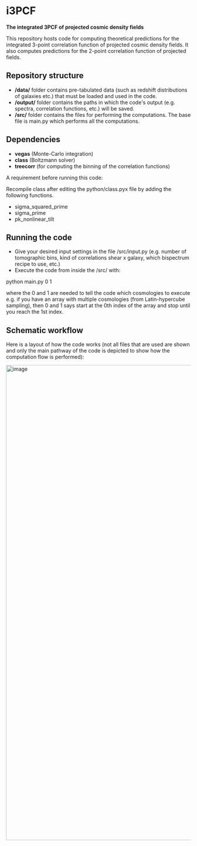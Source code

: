 # i3PCF
**The integrated 3PCF of projected cosmic density fields**

This repository hosts code for computing theoretical predictions for the integrated 3-point correlation function of projected cosmic density fields. It also computes predictions for the 2-point correlation function of projected fields. 

## Repository structure

- **/data/** folder contains pre-tabulated data (such as redshift distributions of galaxies etc.) that must be loaded and used in the code.
- **/output/** folder contains the paths in which the code's output (e.g. spectra, correlation functions, etc.) will be saved.
- **/src/** folder contains the files for performing the computations. The base file is main.py which performs all the computations.

## Dependencies

- **vegas** (Monte-Carlo integration)
- **class** (Boltzmann solver)
- **treecorr** (for computing the binning of the correlation functions)

A requirement before running this code:

Recompile class after editing the python/class.pyx file by adding the following functions.
 - sigma_squared_prime
 - sigma_prime
 - pk_nonlinear_tilt

## Running the code

- Give your desired input settings in the file /src/input.py (e.g. number of tomographic bins, kind of correlations shear x galaxy, which bispectrum recipe to use, etc.)
- Execute the code from inside the /src/ with:

python main.py 0 1

where the 0 and 1 are needed to tell the code which cosmologies to execute e.g. if you have an array with multiple cosmologies (from Latin-hypercube sampling), then 0 and 1 says start at the 0th index of the array and stop until you reach the 1st index.
 
## Schematic workflow

Here is a layout of how the code works (not all files that are used are shown and only the main pathway of the code is depicted to show how the computation flow is performed):

<img width="1294" alt="image" src="https://github.com/anikhalder/i3PCF/assets/20087664/8beeadea-85b9-4834-aee6-1f6fbc2a9412">


